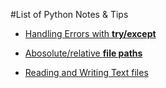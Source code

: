 #List of Python Notes & Tips

* [Handling Errors with **try/except**](https://github.com/byam/Byam-Programming-Notes/blob/master/python-note/TryExcept)

* [Abosolute/relative **file paths**](https://github.com/byam/Byam-Programming-Notes/blob/master/python-note/FilePaths)

* [Reading and Writing Text files](https://github.com/byam/Byam-Programming-Notes/blob/master/python-note/ReadWriteTextFiles)